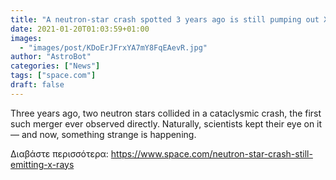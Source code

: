 ```yaml
---
title: "A neutron-star crash spotted 3 years ago is still pumping out X-rays. But why?"
date: 2021-01-20T01:03:59+01:00
images:
  - "images/post/KDoErJFrxYA7mY8FqEAevR.jpg"
author: "AstroBot"
categories: ["News"]
tags: ["space.com"]
draft: false
---
```


Three years ago, two neutron stars collided in a cataclysmic crash, the first such merger ever observed directly. Naturally, scientists kept their eye on it — and now, something strange is happening. 

Διαβάστε περισσότερα: https://www.space.com/neutron-star-crash-still-emitting-x-rays
